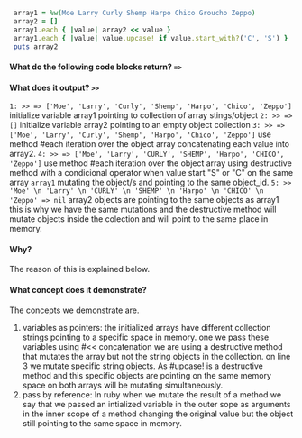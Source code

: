 ```ruby
 array1 = %w(Moe Larry Curly Shemp Harpo Chico Groucho Zeppo)
 array2 = []
 array1.each { |value| array2 << value }
 array1.each { |value| value.upcase! if value.start_with?('C', 'S') }
 puts array2
```
#### What do the following code blocks return? `=>`
#### What does it output? `>>`
`1: >> => ['Moe', 'Larry', 'Curly', 'Shemp', 'Harpo', 'Chico', 'Zeppo']`
initialize variable array1 pointing to collection of array stings/object
`2: >> => []`
initialize variable array2 pointing to an empty object collection
`3: >> => ['Moe', 'Larry', 'Curly', 'Shemp', 'Harpo', 'Chico', 'Zeppo']`
use method #each iteration over the object array concatenating each value into array2.
`4: >> => ['Moe', 'Larry', 'CURLY', 'SHEMP', 'Harpo', 'CHICO', 'Zeppo']`
 use method #each iteration over the object array using destructive method with a condicional operator when value start "S" or "C" on the same array `array1` mutating the object/s and pointing to the same object_id.
`5: >> 'Moe' \n 'Larry' \n 'CURLY' \n 'SHEMP' \n 'Harpo' \n 'CHICO' \n 'Zeppo' => nil`
array2 objects are pointing to the same objects as array1 this is why we have the same mutations and the destructive method will mutate objects inside the colection and will point to the same place in memory.
#### Why?
The reason of this is explained below.
#### What concept does it demonstrate?
The concepts we demonstrate are.
1. variables as pointers: the initialized arrays have different collection strings pointing to a specific space in memory. one we pass these variables using #<< concatenation we are using a destructive method that mutates the array but not the string objects in the collection. on line 3 we mutate specific string objects. As #upcase! is a destructive method and this specific objects are pointing on the same memory space on both arrays will be mutating simultaneously.
2. pass by reference: In ruby when we mutate the result of a method we say that we passed an intialized variable in the outer sope as arguments in the inner scope of a method changing the original value but the object still pointing to the same space in memory.